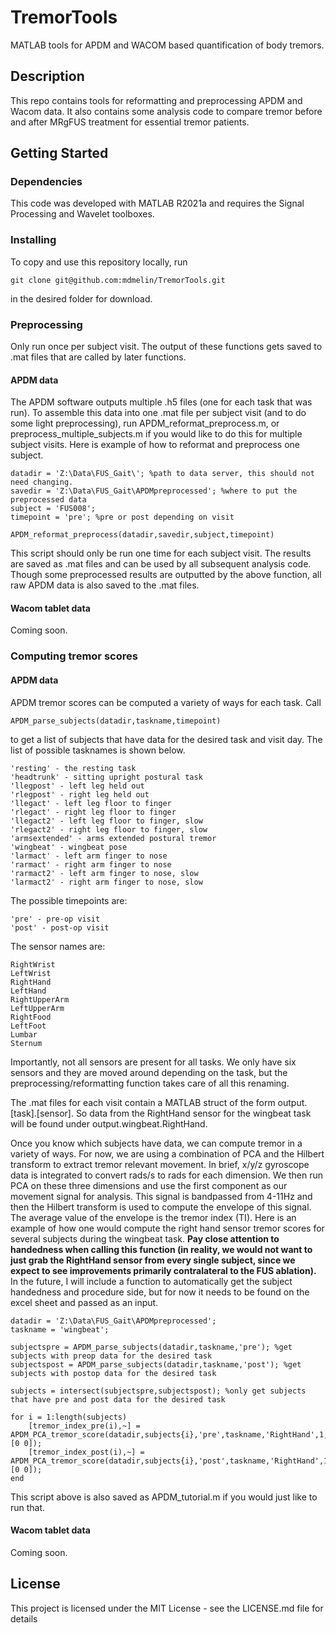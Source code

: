 

# TremorTools
MATLAB tools for APDM and WACOM based quantification of body tremors.

## Description

This repo contains tools for reformatting and preprocessing APDM and Wacom data. It also contains some analysis code to compare tremor before and after MRgFUS treatment for essential tremor patients. 

## Getting Started


### Dependencies

This code was developed with MATLAB R2021a and requires the Signal Processing and Wavelet toolboxes. 

### Installing

To copy and use this repository locally, run 
```
git clone git@github.com:mdmelin/TremorTools.git 
```
in the desired folder for download.

### Preprocessing
Only run once per subject visit. The output of these functions gets saved to .mat files that are called by later functions. 
#### APDM data

The APDM software outputs multiple .h5 files (one for each task that was run). To assemble this data into one .mat file per subject visit (and to do some light preprocessing), run APDM_reformat_preprocess.m, or preprocess_multiple_subjects.m if you would like to do this for multiple subject visits. Here is example of how to reformat and preprocess one subject. 

```
datadir = 'Z:\Data\FUS_Gait\'; %path to data server, this should not need changing.
savedir = 'Z:\Data\FUS_Gait\APDMpreprocessed'; %where to put the preprocessed data
subject = 'FUS008';
timepoint = 'pre'; %pre or post depending on visit

APDM_reformat_preprocess(datadir,savedir,subject,timepoint)
```
This script should only be run one time for each subject visit. The results are saved as .mat files and can be used by all subsequent analysis code. Though some preprocessed results are outputted by the above function, all raw APDM data is also saved to the .mat files.  
#### Wacom tablet data
Coming soon.
### Computing tremor scores
#### APDM data
APDM tremor scores can be computed a variety of ways for each task. Call
```
APDM_parse_subjects(datadir,taskname,timepoint)
```
to get a list of subjects that have data for the desired task and visit day. The list of possible tasknames is shown below.
```
'resting' - the resting task
'headtrunk' - sitting upright postural task
'llegpost' - left leg held out
'rlegpost' - right leg held out
'llegact' - left leg floor to finger
'rlegact' - right leg floor to finger
'llegact2' - left leg floor to finger, slow
'rlegact2' - right leg floor to finger, slow
'armsextended' - arms extended postural tremor
'wingbeat' - wingbeat pose
'larmact' - left arm finger to nose
'rarmact' - right arm finger to nose
'rarmact2' - left arm finger to nose, slow
'larmact2' - right arm finger to nose, slow
```
The possible timepoints are:
```
'pre' - pre-op visit
'post' - post-op visit
```
The sensor names are:
```
RightWrist
LeftWrist
RightHand
LeftHand
RightUpperArm
LeftUpperArm
RightFood
LeftFoot
Lumbar
Sternum
```
Importantly, not all sensors are present for all tasks. We only have six sensors and they are moved around depending on the task, but the preprocessing/reformatting function takes care of all this renaming. 

The .mat files for each visit contain a MATLAB struct of the form output.[task].[sensor]. So data from the RightHand sensor for the wingbeat task will be found under output.wingbeat.RightHand. 

Once you know which subjects have data, we can compute tremor in a variety of ways. For now, we are using a combination of PCA and the Hilbert transform to extract tremor relevant movement. In brief, x/y/z gyroscope data is integrated to convert rads/s to rads for each dimension. We then run PCA on these three dimensions and use the first component as our movement signal for analysis. This signal is bandpassed from 4-11Hz and then the Hilbert transform is used to compute the envelope of this signal. The average value of the envelope is the tremor index (TI). Here is an example of how one would compute the right hand sensor tremor scores for several subjects during the wingbeat task. **Pay close attention to handedness when calling this function (in reality, we would not want to just grab the RightHand sensor from every single subject, since we expect to see improvements primarily contralateral to the FUS ablation).** In the future, I will include a function to automatically get the subject handedness and procedure side, but for now it needs to be found on the excel sheet and passed as an input. 
```
datadir = 'Z:\Data\FUS_Gait\APDMpreprocessed';
taskname = 'wingbeat';

subjectspre = APDM_parse_subjects(datadir,taskname,'pre'); %get subjects with preop data for the desired task
subjectspost = APDM_parse_subjects(datadir,taskname,'post'); %get subjects with postop data for the desired task

subjects = intersect(subjectspre,subjectspost); %only get subjects that have pre and post data for the desired task

for i = 1:length(subjects)
    [tremor_index_pre(i),~] = APDM_PCA_tremor_score(datadir,subjects{i},'pre',taskname,'RightHand',1,[0 0]);
    [tremor_index_post(i),~] = APDM_PCA_tremor_score(datadir,subjects{i},'post',taskname,'RightHand',1,[0 0]);
end
```
This script above is also saved as APDM_tutorial.m if you would just like to run that. 
#### Wacom tablet data
Coming soon.

## License

This project is licensed under the MIT  License - see the LICENSE.md file for details
